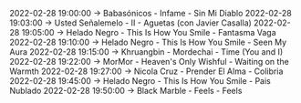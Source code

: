 2022-02-28 19:00:00 -> Babasónicos - Infame - Sin Mi Diablo
2022-02-28 19:03:00 -> Usted Señalemelo - II - Aguetas (con Javier Casalla)
2022-02-28 19:05:00 -> Helado Negro - This Is How You Smile - Fantasma Vaga
2022-02-28 19:10:00 -> Helado Negro - This Is How You Smile - Seen My Aura
2022-02-28 19:15:00 -> Khruangbin - Mordechai - Time (You and I)
2022-02-28 19:22:00 -> MorMor - Heaven's Only Wishful - Waiting on the Warmth
2022-02-28 19:27:00 -> Nicola Cruz - Prender El Alma - Colibria
2022-02-28 19:45:00 -> Helado Negro - This Is How You Smile - Pais Nublado
2022-02-28 19:50:00 -> Black Marble - Feels - Feels
